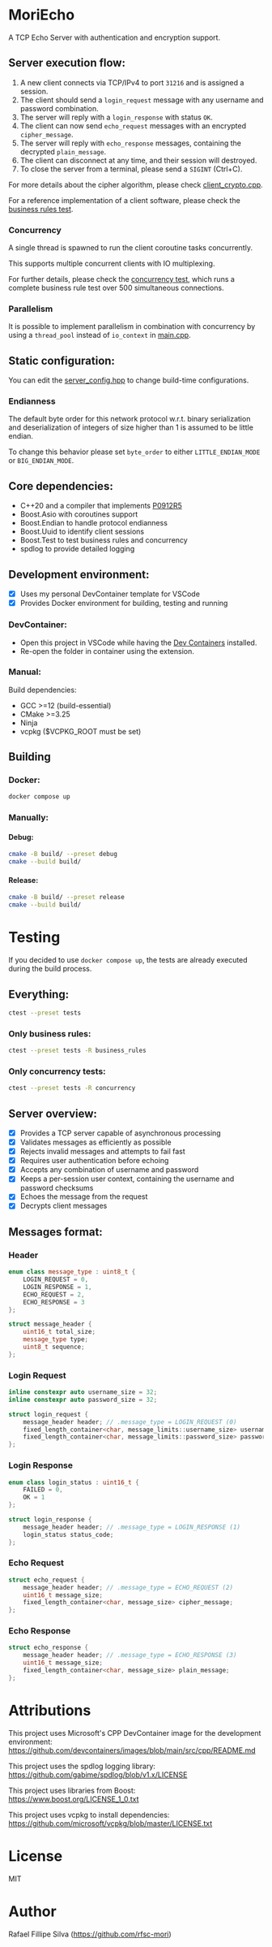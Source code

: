 # MoriEcho

A TCP Echo Server with authentication and encryption support.

## Server execution flow:

1. A new client connects via TCP/IPv4 to port `31216` and is assigned a session.
2. The client should send a `login_request` message with any username and password combination.
3. The server will reply with a `login_response` with status `OK`.
4. The client can now send `echo_request` messages with an encrypted `cipher_message`.
5. The server will reply with `echo_response` messages, containing the decrypted `plain_message`.
6. The client can disconnect at any time, and their session will destroyed.
7. To close the server from a terminal, please send a `SIGINT` (Ctrl+C).

For more details about the cipher algorithm, please check [client_crypto.cpp](server/src/client_crypto/client_crypto.cpp).

For a reference implementation of a client software, please check the [business rules test](server/tests/src/business_rules.cpp).

### Concurrency

A single thread is spawned to run the client coroutine tasks concurrently.

This supports multiple concurrent clients with IO multiplexing.

For further details, please check the [concurrency test](server/tests/src/concurrency.cpp), which runs a complete business rule test over 500 simultaneous connections.

### Parallelism

It is possible to implement parallelism in combination with concurrency by using a `thread_pool` instead of `io_context` in [main.cpp](server/src/main.cpp).

## Static configuration:

You can edit the [server_config.hpp](include/mori_echo/server_config.hpp) to change build-time configurations.

### Endianness

The default byte order for this network protocol w.r.t. binary serialization and deserialization of integers of size higher than 1 is assumed to be little endian.

To change this behavior please set `byte_order` to either `LITTLE_ENDIAN_MODE` or `BIG_ENDIAN_MODE`.

## Core dependencies:

- C++20 and a compiler that implements [P0912R5](https://wg21.link/P0912R5)
- Boost.Asio with coroutines support
- Boost.Endian to handle protocol endianness
- Boost.Uuid to identify client sessions
- Boost.Test to test business rules and concurrency
- spdlog to provide detailed logging

## Development environment:

- [x] Uses my personal DevContainer template for VSCode
- [x] Provides Docker environment for building, testing and running

### DevContainer:

- Open this project in VSCode while having the [Dev Containers](https://marketplace.visualstudio.com/items?itemName=ms-vscode-remote.remote-containers) installed.
- Re-open the folder in container using the extension.

### Manual:

Build dependencies:

- GCC >=12 (build-essential)
- CMake >=3.25
- Ninja
- vcpkg ($VCPKG_ROOT must be set)

## Building

### Docker:

```sh
docker compose up
```

### Manually:

#### Debug:

```sh
cmake -B build/ --preset debug
cmake --build build/
```

#### Release:

```sh
cmake -B build/ --preset release
cmake --build build/
```

# Testing

If you decided to use `docker compose up`, the tests are already executed during the build process.

## Everything:

```sh
ctest --preset tests
```

### Only business rules:

```sh
ctest --preset tests -R business_rules
```

### Only concurrency tests:

```sh
ctest --preset tests -R concurrency
```

## Server overview:

- [x] Provides a TCP server capable of asynchronous processing
- [x] Validates messages as efficiently as possible
- [x] Rejects invalid messages and attempts to fail fast
- [x] Requires user authentication before echoing
- [x] Accepts any combination of username and password
- [x] Keeps a per-session user context, containing the username and password checksums
- [x] Echoes the message from the request
- [x] Decrypts client messages

## Messages format:

### Header

```cpp
enum class message_type : uint8_t {
    LOGIN_REQUEST = 0,
    LOGIN_RESPONSE = 1,
    ECHO_REQUEST = 2,
    ECHO_RESPONSE = 3
};

struct message_header {
    uint16_t total_size;
    message_type type;
    uint8_t sequence;
};
```

### Login Request

```cpp
inline constexpr auto username_size = 32;
inline constexpr auto password_size = 32;

struct login_request {
    message_header header; // .message_type = LOGIN_REQUEST (0)
    fixed_length_container<char, message_limits::username_size> username;
    fixed_length_container<char, message_limits::password_size> password;
};
```

### Login Response

```cpp
enum class login_status : uint16_t {
    FAILED = 0,
    OK = 1
};

struct login_response {
    message_header header; // .message_type = LOGIN_RESPONSE (1)
    login_status status_code;
};
```

### Echo Request

```cpp
struct echo_request {
    message_header header; // .message_type = ECHO_REQUEST (2)
    uint16_t message_size;
    fixed_length_container<char, message_size> cipher_message;
};
```

### Echo Response

```cpp
struct echo_response {
    message_header header; // .message_type = ECHO_RESPONSE (3)
    uint16_t message_size;
    fixed_length_container<char, message_size> plain_message;
};
```

# Attributions

This project uses Microsoft's CPP DevContainer image for the development environment:  
https://github.com/devcontainers/images/blob/main/src/cpp/README.md

This project uses the spdlog logging library:  
https://github.com/gabime/spdlog/blob/v1.x/LICENSE

This project uses libraries from Boost:  
https://www.boost.org/LICENSE_1_0.txt

This project uses vcpkg to install dependencies:  
https://github.com/microsoft/vcpkg/blob/master/LICENSE.txt

# License

MIT

# Author

Rafael Fillipe Silva (https://github.com/rfsc-mori)
